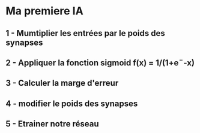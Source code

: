 # Ma premiere IA

## 1 - Mumtiplier les entrées par le poids des synapses

## 2 - Appliquer la fonction sigmoid f(x) = 1/(1+e¨-x)

## 3 - Calculer la marge d'erreur

## 4 - modifier le poids des synapses

## 5 - Etrainer notre réseau
